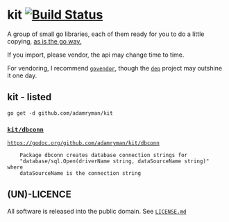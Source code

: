 # kit [![Build Status](https://travis-ci.org/adamryman/kit.svg?branch=master)](https://travis-ci.org/adamryman/kit)

A group of small go libraries, each of them ready for you to do a little
copying, [as is the go way.](https://www.youtube.com/watch?v=PAAkCSZUG1c&feature=youtu.be&t=569)

If you import, please vendor, the api may change time to time.

For vendoring, I recommend [`govendor`](https://github.com/kardianos/govendor),
though the [`dep`](https://github.com/golang/dep) project may outshine
it one day.

## kit - listed

```
go get -d github.com/adamryman/kit
```

### [`kit/dbconn`](./dbconn)

[`https://godoc.org/github.com/adamryman/kit/dbconn`](https://godoc.org/github.com/adamryman/kit/dbconn)

```
    Package dbconn creates database connection strings for
    "database/sql.Open(driverName string, dataSourceName string)" where
    dataSourceName is the connection string
```

## (UN)-LICENCE

All software is released into the public domain. See [`LICENSE.md`](./LICENSE.md)
